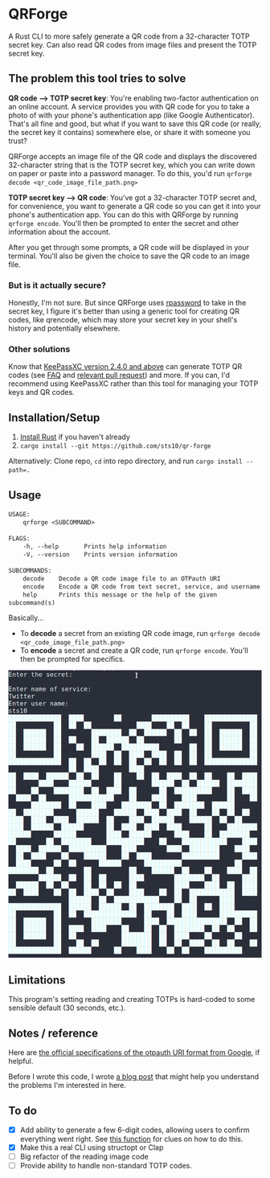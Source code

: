 # QRForge

A Rust CLI to more safely generate a QR code from a 32-character TOTP secret key. Can also read QR codes from image files and present the TOTP secret key.

## The problem this tool tries to solve

**QR code --> TOTP secret key**: You're enabling two-factor authentication on an online account. A service provides you with QR code for you to take a photo of with your phone's authentication app (like Google Authenticator). That's all fine and good, but what if you want to save this QR code (or really, the secret key it contains) somewhere else, or share it with someone you trust?

QRForge accepts an image file of the QR code and displays the discovered 32-character string that is the TOTP secret key, which you can write down on paper or paste into a password manager. To do this, you'd run `qrforge decode <qr_code_image_file_path.png>` 

**TOTP secret key --> QR code**: You've got a 32-character TOTP secret and, for convenience, you want to generate a QR code so you can get it into your phone's authentication app. You can do this with QRForge by running `qrforge encode`. You'll then be prompted to enter the secret and other information about the account. 

After you get through some prompts, a QR code will be displayed in your terminal. You'll also be given the choice to save the QR code to an image file.

### But is it actually secure? 

Honestly, I'm not sure. But since QRForge uses [rpassword](https://github.com/conradkdotcom/rpassword) to take in the secret key, I figure it's better than using a generic tool for creating QR codes, like qrencode, which may store your secret key in your shell's history and potentially elsewhere.

### Other solutions

Know that [KeePassXC version 2.4.0 and above](https://keepassxc.org/) can generate TOTP QR codes (see [FAQ](https://keepassxc.org/docs/#faq-security-totp) and [relevant pull request](https://github.com/keepassxreboot/keepassxc/issues/1167)) and more. If you can, I'd recommend using KeePassXC rather than this tool for managing your TOTP keys and QR codes.

## Installation/Setup

1. [Install Rust](https://www.rust-lang.org/tools/install) if you haven't already
2. `cargo install --git https://github.com/sts10/qr-forge`

Alternatively: Clone repo, `cd` into repo directory, and run `cargo install --path=.`

## Usage

```text
USAGE:
    qrforge <SUBCOMMAND>

FLAGS:
    -h, --help       Prints help information
    -V, --version    Prints version information

SUBCOMMANDS:
    decode    Decode a QR code image file to an OTPauth URI
    encode    Encode a QR code from text secret, service, and username
    help      Prints this message or the help of the given subcommand(s)
```

Basically...

- To **decode** a secret from an existing QR code image, run `qrforge decode <qr_code_image_file_path.png>`
- To **encode** a secret and create a QR code, run `qrforge encode`. You'll then be prompted for specifics.

![Demo of qrforge encoding a TOTP secret and displaying results QR code](demo/demo.png)

## Limitations

This program's setting reading and creating TOTPs is hard-coded to some sensible default (30 seconds, etc.).  

## Notes / reference

Here are [the official specifications of the otpauth URI format from Google](https://github.com/google/google-authenticator/wiki/Key-Uri-Format), if helpful.

Before I wrote this code, I wrote [a blog post](https://sts10.github.io/2018/11/26/totp-uris-qr-codes-2-factor.html) that might help you understand the problems I'm interested in here. 

## To do 

- [x] Add ability to generate a few 6-digit codes, allowing users to confirm everything went right. See [this function](https://github.com/Skarlso/totp/blob/master/src/generator.rs#L9) for clues on how to do this.
- [x] Make this a real CLI using structopt or Clap
- [ ] Big refactor of the reading image code
- [ ] Provide ability to handle non-standard TOTP codes.

